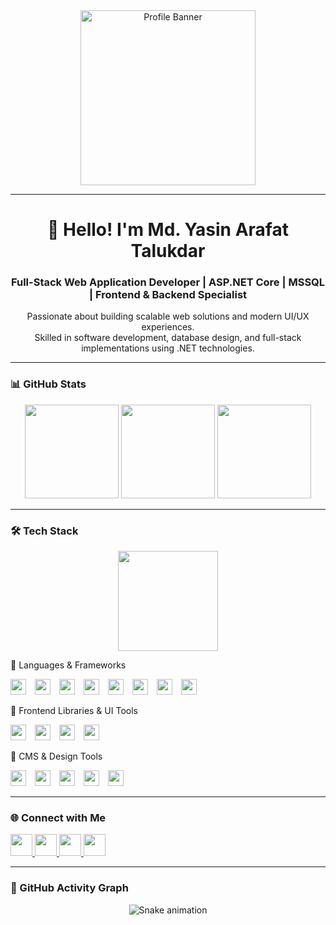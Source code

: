 <div align="center">
  <img src="https://profile-image-yasin.netlify.app/tenor.gif" height="280" alt="Profile Banner" />
</div>

---

<h1 align="center">👋 Hello! I'm Md. Yasin Arafat Talukdar</h1>
<h3 align="center">Full-Stack Web Application Developer | ASP.NET Core | MSSQL | Frontend & Backend Specialist</h3>

<p align="center">
  Passionate about building scalable web solutions and modern UI/UX experiences. <br />
  Skilled in software development, database design, and full-stack implementations using .NET technologies.
</p>

---

### 📊 GitHub Stats

<div align="center">
  <img src="https://github-readme-stats.vercel.app/api?username=yasinarafat-talukdar&show_icons=true&count_private=true&theme=github_dark&hide_border=false" height="150" />
  <img src="https://streak-stats.demolab.com?user=yasinarafat-talukdar&theme=github_dark&hide_border=false&border_radius=5" height="150" />
  <img src="https://github-readme-stats.vercel.app/api/top-langs?username=yasinarafat-talukdar&layout=compact&langs_count=6&theme=github_dark&hide_border=false" height="150" />
</div>

---

### 🛠️ Tech Stack

<div align="center">
  <img src="https://scontent.fcgp17-1.fna.fbcdn.net/v/t39.30808-6/494737727_3957869171132728_6448596110228555805_n.jpg?_nc_cat=108&ccb=1-7&_nc_sid=6ee11a&_nc_eui2=AeHnx8DikEpEXhLaAo-NVYaOz_yN4bWzro3P_I3htbOujfaH5H8TuZZq4t6sfgJGowLO3RFyt-g-AvZ70gvKtsk7&_nc_ohc=Yt-bd10YmgsQ7kNvwEVzCX_&_nc_oc=AdlFu_XokAnyJKdvAyD46-EMe76_w7P3FXS_rwDwOWNh1VxYMAQfKfKQiBB-luYSBvI&_nc_zt=23&_nc_ht=scontent.fcgp17-1.fna&_nc_gid=qXwwJlrikTSUpTpM4FJYZg&oh=00_AfSaPf4FBXmhbJjazqMPXYLPK7dAljzb7hlw6cwDmkeX2w&oe=6879D0CF" height="160" />
</div>

🧠 Languages & Frameworks
<p>
  <img
    src="https://cdn.jsdelivr.net/gh/devicons/devicon/icons/csharp/csharp-original.svg"
    height="25"
    style="margin-right: 10px"
  />
  <img
    src="https://cdn.jsdelivr.net/gh/devicons/devicon/icons/dotnetcore/dotnetcore-original.svg"
    height="25"
    style="margin-right: 10px"
  />
  <img
    src="https://cdn.jsdelivr.net/gh/devicons/devicon/icons/microsoftsqlserver/microsoftsqlserver-plain.svg"
    height="25"
    style="margin-right: 10px"
  />
  <img
    src="https://cdn.jsdelivr.net/gh/devicons/devicon/icons/html5/html5-original.svg"
    height="25"
    style="margin-right: 10px"
  />
  <img
    src="https://cdn.jsdelivr.net/gh/devicons/devicon/icons/css3/css3-original.svg"
    height="25"
    style="margin-right: 10px"
  />
  <img
    src="https://cdn.jsdelivr.net/gh/devicons/devicon/icons/javascript/javascript-original.svg"
    height="25"
    style="margin-right: 10px"
  />
  <img
    src="https://cdn.jsdelivr.net/gh/devicons/devicon/icons/typescript/typescript-original.svg"
    height="25"
    style="margin-right: 10px"
  />
  <img
    src="https://cdn.jsdelivr.net/gh/devicons/devicon/icons/python/python-original.svg"
    height="25"
    style="margin-right: 10px"
  />
</p>
🎨 Frontend Libraries & UI Tools
<p>
  <img
    src="https://cdn.jsdelivr.net/gh/devicons/devicon/icons/react/react-original.svg"
    height="25"
    style="margin-right: 10px"
  />
  <img
    src="https://cdn.jsdelivr.net/gh/devicons/devicon/icons/vuejs/vuejs-original.svg"
    height="25"
    style="margin-right: 10px"
  />
  <img
    src="https://cdn.jsdelivr.net/gh/devicons/devicon/icons/tailwindcss/tailwindcss-original-wordmark.svg"
    height="25"
    style="margin-right: 10px"
  />
  <img
    src="https://cdn.jsdelivr.net/gh/devicons/devicon/icons/bootstrap/bootstrap-original.svg"
    height="25"
    style="margin-right: 10px"
  />
</p>
🧰 CMS & Design Tools
<p>
  <img
    src="https://cdn.jsdelivr.net/gh/devicons/devicon/icons/wordpress/wordpress-original.svg"
    height="25"
    style="margin-right: 10px"
  />
  <img
    src="https://cdn.jsdelivr.net/gh/devicons/devicon/icons/git/git-original.svg"
    height="25"
    style="margin-right: 10px"
  />
  <img
    src="https://cdn.jsdelivr.net/gh/devicons/devicon/icons/figma/figma-original.svg"
    height="25"
    style="margin-right: 10px"
  />
  <img
    src="https://cdn.jsdelivr.net/gh/devicons/devicon/icons/illustrator/illustrator-plain.svg"
    height="25"
    style="margin-right: 10px"
  />
  <img
    src="https://cdn.jsdelivr.net/gh/devicons/devicon/icons/canva/canva-original.svg"
    height="25"
    style="margin-right: 10px"
  />
</p>

---

### 🌐 Connect with Me

<p align="left">
  <a href="https://www.linkedin.com/in/md-yasin-arafat-talukdar-4b0b441b2/" target="_blank">
    <img src="https://img.shields.io/badge/LinkedIn-0077B5?style=for-the-badge&logo=linkedin&logoColor=white" height="35" />
  </a>
  <a href="https://wa.me/+8801752542103" target="_blank">
    <img src="https://img.shields.io/badge/WhatsApp-25D366?style=for-the-badge&logo=whatsapp&logoColor=white" height="35" />
  </a>
  <a href="https://www.facebook.com/mdyasinarafat.talukdar" target="_blank">
    <img src="https://img.shields.io/badge/Facebook-1877F2?style=for-the-badge&logo=facebook&logoColor=white" height="35" />
  </a>
  <a href="https://www.instagram.com/mdyasinarafat.talukdar/" target="_blank">
    <img src="https://img.shields.io/badge/Instagram-E4405F?style=for-the-badge&logo=instagram&logoColor=white" height="35" />
  </a>
</p>

---

### 🐍 GitHub Activity Graph

<div align="center">
  <img src="https://profile-readme-generator.com/assets/snake.svg" alt="Snake animation" />
</div>
